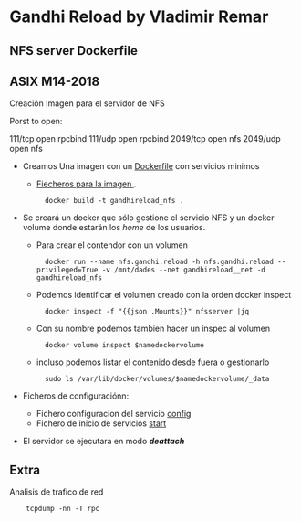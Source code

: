 # Gandhi Reload by Vladimir Remar
## NFS server Dockerfile
## ASIX M14-2018

Creación Imagen para el servidor de NFS

Porst to open:

111/tcp  open  rpcbind
111/udp  open  rpcbind
2049/tcp open  nfs
2049/udp open  nfs


- Creamos Una imagen con un [Dockerfile](https://gitlab.com/vladimir-remar/Gandhi.Reload/blob/master/Documentacion/ModoBasico/ServerNfs/Dockerfile) con servicios minimos
	- [Fiecheros para la imagen ](https://gitlab.com/vladimir-remar/Gandhi.Reload/tree/master/Documentacion/ModoBasico/ServerNfs).
				
			docker build -t gandhireload_nfs .
    
- Se creará un docker que sólo gestione el servicio NFS y un docker volume
donde estarán los *home* de los usuarios.

    - Para crear el contendor con un volumen

            docker run --name nfs.gandhi.reload -h nfs.gandhi.reload --privileged=True -v /mnt/dades --net gandhireload__net -d gandhireload_nfs
         
    - Podemos identificar el volumen creado con la orden docker inspect

            docker inspect -f "{{json .Mounts}}" nfsserver |jq

    - Con su nombre podemos tambien hacer un inspec al volumen

            docker volume inspect $namedockervolume
        
    - incluso podemos listar el contenido desde fuera o gestionarlo

            sudo ls /var/lib/docker/volumes/$namedockervolume/_data

- Ficheros de configuraciónn:

    - Fichero configuracion del servicio [config](https://gitlab.com/vladimir-remar/Gandhi.Reload/blob/master/Documentacion/ModoBasico/ServerNfs/install.sh)
    - Fichero de inicio de servicios  [start](https://gitlab.com/vladimir-remar/Gandhi.Reload/blob/master/Documentacion/ModoBasico/ServerNfs/startup.sh)

- El servidor se ejecutara en modo ***deattach***

## Extra

Analisis de trafico de red

        tcpdump -nn -T rpc